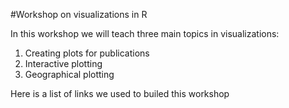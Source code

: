 #Workshop on visualizations in R

In this workshop we will teach three main topics in visualizations:
1. Creating plots for publications
2. Interactive plotting
3. Geographical plotting

Here is a list of links we used to builed this workshop

